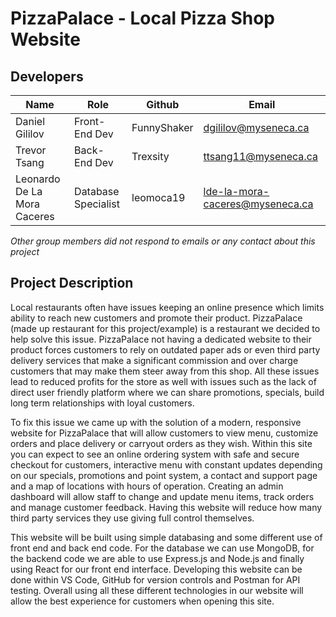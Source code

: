 # PizzaPalace - Local Pizza Shop Website

## Developers
| Name | Role | Github | Email |
|------|------|-----------|-------|
| Daniel Gililov | Front-End Dev | FunnyShaker | dgililov@myseneca.ca |
| Trevor Tsang | Back-End Dev | Trexsity | ttsang11@myseneca.ca |
| Leonardo De La Mora Caceres | Database Specialist | leomoca19 | lde-la-mora-caceres@myseneca.ca |

*Other group members did not respond to emails or any contact about this project*

## Project Description
Local restaurants often have issues keeping an online presence which limits ability to reach new customers and promote their product. PizzaPalace (made up restaurant for this project/example) is a restaurant we decided to help solve this issue. PizzaPalace not having a dedicated website to their product forces customers to rely on outdated paper ads or even third party delivery services that make a significant commission and over charge customers that may make them steer away from this shop. All these issues lead to reduced profits for the store as well with issues such as the lack of direct user friendly platform where we can share promotions, specials, build long term relationships with loyal customers.

To fix this issue we came up with the solution of a modern, responsive website for PizzaPalace that will allow customers to view menu, customize orders and place delivery or carryout orders as they wish. Within this site you can expect to see an online ordering system with safe and secure checkout for customers, interactive menu with constant updates depending on our specials, promotions and point system, a contact and support page and a map of locations with hours of operation. Creating an admin dashboard will allow staff to change and update menu items, track orders and manage customer feedback. Having this website will reduce how many third party services they use giving full control themselves.

This website will be built using simple databasing and some different use of front end and back end code. For the database we can use MongoDB, for the backend code we are able to use Express.js and Node.js and finally using React for our front end interface. Developing this website can be done within VS Code, GitHub for version controls and Postman for API testing. Overall using all these different technologies in our website will allow the best experience for customers when opening this site.
